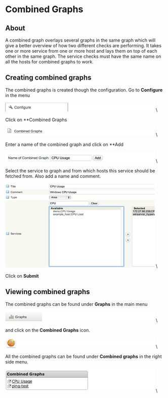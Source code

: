 # Combined Graphs

## About

A combined graph overlays several graphs in the same graph which will give a better overview of how two different checks are performing.
It takes one or more service from one or more host and lays them on top of each other in the same graph. The service checks must have the same name on all the hosts for combined graphs to work.

## Creating combined graphs

The combined graphs is created though the configuration.
 Go to **Configure** in the menu

![](images/16482375/16679082.png) \


 Click on **Combined Graphs

![](images/16482375/16679081.png) \


 Enter a name of the combined graph and click on **Add

![](images/16482375/16679079.png) \


 Select the service to graph and from which hosts this service should be fetched from. Also add a name and comment.

![](images/16482375/16679086.png) \


 Click on **Submit**

## Viewing combined graphs

The combined graphs can be found under **Graphs** in the main menu

![](images/16482375/16679085.png) \


 and click on the **Combined Graphs** icon.

![](images/16482375/16679080.png) \


 All the combined graphs can be found under **Combined graphs** in the right side menu.

![](images/16482375/16679083.png) \


